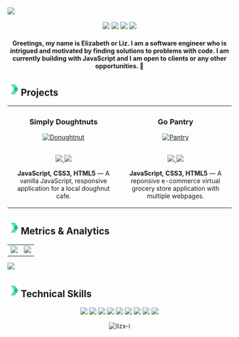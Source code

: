 <img src="https://github.com/lizx-i/lizx-i/blob/main/Light%20Grey%20Minimalist%20Fashion%20Designer%20LinkedIn%20Banner.gif"/>

<p align="center">
<a href="https://twitter.com/lizx_i"><img src="https://img.shields.io/badge/@lizx__i-61e2a9?&style=for-the-badge&logo=twitter&logoColor=white" height=27 target="_blank"></a>
<a href="mailto:eoiruafemi@gmail.com"><img src="https://img.shields.io/badge/eoiruafemi@gmail.com-61e2a9?style=for-the-badge&logo=gmail&logoColor=white" height=27 target="_blank"></a>
<a href="https://www.linkedin.com/in/eiruafemi/"><img src="https://img.shields.io/badge/elizabeth_iruafemi-61e2a9?style=for-the-badge&logo=linkedin&logoColor=white_" height=27 target="_blank"></a>
<a href=""><img src="https://img.shields.io/badge/Download_Resume-61e2a9?style=for-the-badge&logo=googledrive&logoColor=white" height=27 target="_blank"></a>
</p>

<h4 align="center">
    Greetings, my name is Elizabeth or Liz. I am a software engineer who is intrigued and motivated by finding solutions to problems with code. I am currently building with JavaScript and I am open to clients or any other opportunities. 🤍
</h4>

<h2 align="left"><img src="https://github.com/lizx-i/lizx-i/blob/main/icons8-chevron-right-48.png" height=30px>Projects</h2>

<table>
<tr>
<td width="50%">
<h3 align="center" color="white">Simply Doughtnuts</h3>
<div align="center">  
<a href='https://simplydoughnuts.netlify.app/' target=_"blank">
<img src="https://github.com/lizx-i/lizx-i/blob/main/sd.gif" alt="Donughtnut" height="100%" width="100%"/>
</a>
<br>
<br>
<p>
<a href="https://github.com/lizx-i/simplydoughnuts" target="_blank">
<img src="https://img.shields.io/badge/Code-lightgrey?style=for-the-badge&logo=github"/>
</a>  
<a href="https://simplydoughnuts.netlify.app/" target="_blank">
<img src="https://img.shields.io/badge/-website-green?style=for-the-badge&color=61e2a9"/>
</a>
</p>
<p><strong>JavaScript, CSS3, HTML5</strong> — A vanilla JavaScript, responsive application for a local doughnut cafe.</p>
</div>
</td>
    
    
<td width="50%">
<h3 align="center" color="white">Go Pantry</h3>
<div align="center" >  
<a href='https://gopantry.netlify.app/'>
<img src="https://github.com/lizx-i/lizx-i/blob/main/gp.gif" alt="Pantry" height="100%" width="100%"/>
</a>
<br>
<br>
<p>
<a href="https://github.com/lizx-i/gopantry" target="_blank">
<img src="https://img.shields.io/badge/Code-lightgrey?style=for-the-badge&logo=github"/>
</a>  
<a href="https://gopantry.netlify.app/" target="_blank">
<img src="https://img.shields.io/badge/-website-green?style=for-the-badge&color=61e2a9"/>
</a>
</p>
<p><strong>JavaScript, CSS3, HTML5</strong> — A reponsive e-commerce virtual grocery store application with multiple webpages.</p>
</div>
</table>




<h2 align="left"><img src="https://github.com/lizx-i/lizx-i/blob/main/icons8-chevron-right-48.png" height=30px>Metrics & Analytics</h2>
<div align="center">
<table>
<tr>
<td width="50%">
<img src="http://github-readme-streak-stats.herokuapp.com?user=lizx-i&hide_border=true&background=FFFFFF00&fire=61e2a9&currStreakLabel=20BE9D&ring=20BE9D&currStreakNum=61e2a9&sideNums=20BE9D&sideLabels=61e2a9&dates=999c9e&stroke=5253524E">
</td>
<td width="50%">
<img width="100%" src="https://github-readme-stats.vercel.app/api?username=lizx-i&bg_color=FFFFFF00&hide_border=true&text_color=20BE9D&title_color=61e2a9&include_all_commits=true&count_private=true">
</table>
</div>
<img src="https://activity-graph.herokuapp.com/graph?username=lizx-i&bg_color=FFFFFF00&color=61e2a9&line=20BE9D&point=999c9e&hide_border=true&title_color=">


<h2 align="left"><img src="https://github.com/lizx-i/lizx-i/blob/main/icons8-chevron-right-48.png" height=30px>Technical Skills</h2>
<p align="center">
<img src="https://img.shields.io/badge/HTML5-61e2a9?style=for-the-badge&logo=html5&logoColor=white" height=30>
<img src="https://img.shields.io/badge/CSS3-61e2a9?style=for-the-badge&logo=css3&logoColor=white" height=30>
<img src="https://img.shields.io/badge/JavaScript-61e2a9?style=for-the-badge&logo=javascript&logoColor=white" height=30>
<img src="https://img.shields.io/badge/MongoDB-61e2a9?style=for-the-badge&logo=nodedotjs&logoColor=white" height=30>
<img src="https://img.shields.io/badge/Express.js-61e2a9?style=for-the-badge&logo=react&logoColor=white" height=30>
<img src="https://img.shields.io/badge/React.js-61e2a9?style=for-the-badge&logo=express&logoColor=white" height=30>
<img src="https://img.shields.io/badge/Node.js-61e2a9?style=for-the-badge&logo=mongodb&logoColor=white" height=30>
<img src="https://img.shields.io/badge/jQuery-61e2a9?style=for-the-badge&logo=jquery&logoColor=white" height=30>
<img src="https://img.shields.io/badge/GIT-61e2a9?style=for-the-badge&logo=git&logoColor=white" height=30>
</p>

<p align="center"> <img src="https://komarev.com/ghpvc/?username=lizx-i&label=Profile%20views&color=61e2a9&style=for-the-badge&logo=profile&logoColor=white_" alt="lizx-i" /> </p>











